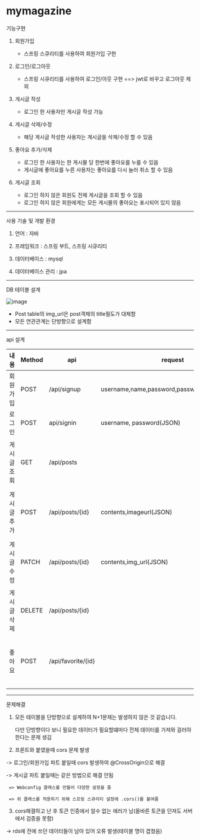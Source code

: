 # mymagazine

기능구현

1. 회원가입
   - 스프링 스큐리티를 사용하여 회원가입 구현
   
2. 로그인/로그아웃
   - 스프링 시큐리티를 사용하여 로그인/아웃 구현 ==> jwt로 바꾸고 로그아웃 제외
   
3. 게시글 작성
   - 로그인 한 사용자만 게시글 작성 가능
  
4. 게시글 삭제/수정
   - 해당 게시글 작성한 사용자는 게시글을 삭제/수정 할 수 있음
 
5. 좋아요 추가/삭제
   - 로그인 한 사용자는 한 게시물 당 한번에 좋아요를 누를 수 있음
   - 게시글에 좋아요를 누른 사용자는 좋아요를 다시 눌러 취소 할 수 있음
  
5. 게시글 조회
   - 로그인 하지 않은 회원도 전체 게시글을 조회 할 수 있음
   - 로그인 하지 않은 회원에게는 모든 게시물의 좋아요는 표시되어 있지 않음

---------------------------------------------------------------------------------------------------------------------------------------------------------------------------------
사용 기술 및 개발 환경

1. 언어 : 자바

2. 프레임워크 : 스프링 부트, 스프링 시큐리티

3. 데이터베이스 : mysql

4. 데이터베이스 관리 : jpa

---------------------------------------------------------------------------------------------------------------------------------------------------------------------------------
DB 테이블 설계

![image](https://user-images.githubusercontent.com/81571069/155049065-9c4da670-af6c-486f-be17-5b2a3a240459.png)

* Post table의 img_url은 post객체의 title필도가 대체함
* 모든 연관관계는 단방향으로 설계함

---------------------------------------------------------------------------------------------------------------------------------------------------------------------------------
api 설계

|내용|Method|api|request|response|
|-------|-----|-----------|------------------------------------|-------------------------------
|회원가입|POST|/api/signup|username,name,password,password_check(JSON)|HttpStatus 및 메시지|
|로그인|POST|api/signin|username, password(JSON)|HttpStatus 및 메시지|
|게시글조회|GET|/api/posts||(postId, name, contents, imt_url ,like_cnt(좋아요 수), create_date, modified_date, like_ok)(JSON)|
|게시글추가|POST|/api/posts/{id}|contents,imageurl(JSON)|(postId, name, contents, img_url ,like_cnt(좋아요 수), create_date, modified_date, like_ok)(JSON)|
|게시글수정|PATCH|/api/posts/{id}|contents,img_url(JSON)|(postId, name, contents, img_url ,like_cnt(좋아요 수), create_date, modified_date, like_ok)(JSON)|
|게시글삭제|DELETE|/api/posts/{id}|||
|좋아요|POST|/api/favorite/{id}||post_Id, img_url, contents, create,modfied date,user_id, username, name, ncikname,like_cnt, like_ok|

---------------------------------------------------------------------------------------------------------------------------------------------------------------------------------
문제해결

1. 모든 테이블을 단방향으로 설계하여 N+1문제는 발생하지 않은 것 같습니다.
   
   다만 단방향이다 보니 필요한 데이터가 필요할떄마다 전체 데이터를 가져와 걸러야한다는 문제 생김

2. 프론트와 붙였을때 cors 문제 발생
  
  -> 로그인/회원가입 파트 붙일때 cors 발생하여 @CrossOrigin으로 해결
  
  -> 게시글 파트 붙일때는 같은 방법으로 해결 안됨
     
     => Webconfig 클래스를 만들어 다양한 설정을 줌
     
     => 위 클래스를 적용하기 위해 스프링 스큐리티 설정에 .cors()를 붙여줌
      
3. cors해결하고 난 후 토큰 인증에서 알수 없는 에러가 남(올바른 토큰을 던져도 서버에서 검증을 못함)
  
  -> rds에 전에 쓰던 데이터들이 남아 있어 오류 발생(테이블 명이 겹쳤음)




























  

